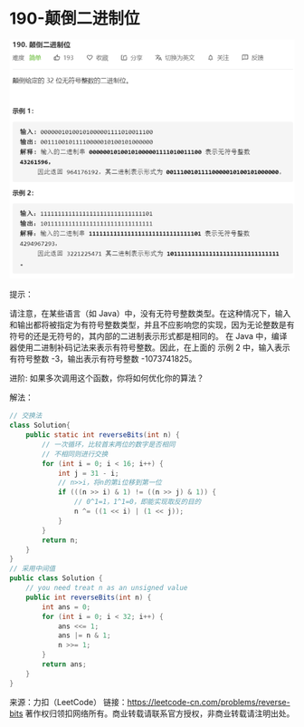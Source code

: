 # 190-颠倒二进制位

![image-20200808033607242](images/image-20200808033607242.png)

提示：

请注意，在某些语言（如 Java）中，没有无符号整数类型。在这种情况下，输入和输出都将被指定为有符号整数类型，并且不应影响您的实现，因为无论整数是有符号的还是无符号的，其内部的二进制表示形式都是相同的。
在 Java 中，编译器使用二进制补码记法来表示有符号整数。因此，在上面的 示例 2 中，输入表示有符号整数 -3，输出表示有符号整数 -1073741825。

进阶:
如果多次调用这个函数，你将如何优化你的算法？

解法：

```java
// 交换法
class Solution{
	public static int reverseBits(int n) {
        // 一次循环，比较首末两位的数字是否相同
        // 不相同则进行交换
        for (int i = 0; i < 16; i++) {
            int j = 31 - i;
            // n>>i，将n的第i位移到第一位
            if (((n >> i) & 1) != ((n >> j) & 1)) {
                // 0^1=1，1^1=0，即能实现取反的目的
                n ^= ((1 << i) | (1 << j));
            }
        }
        return n;
    }
}
// 采用中间值
public class Solution {
    // you need treat n as an unsigned value
    public int reverseBits(int n) {
        int ans = 0;
        for (int i = 0; i < 32; i++) {
            ans <<= 1;
            ans |= n & 1;
            n >>= 1;
        }
        return ans;
    }
}
```

来源：力扣（LeetCode）
链接：https://leetcode-cn.com/problems/reverse-bits
著作权归领扣网络所有。商业转载请联系官方授权，非商业转载请注明出处。